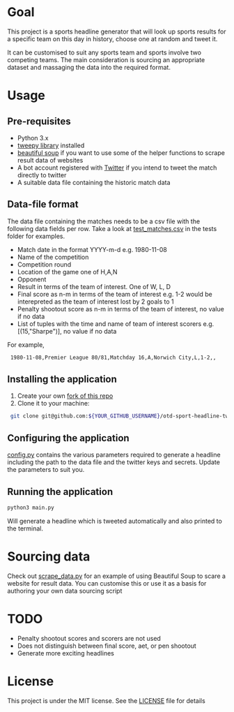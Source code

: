 # Goal
This project is a sports headline generator that will look up sports results for a specific team on this day in history, choose one at random and tweet it.

It can be customised to suit any sports team and sports involve two competing teams. The main consideration is sourcing an appropriate dataset and massaging the data into the required format.

# Usage
## Pre-requisites
* Python 3.x
* [tweepy library](http://www.tweepy.org/) installed
* [beautiful soup](https://pypi.org/project/beautifulsoup4/) if you want to use some of the helper functions to scrape result data of websites
* A bot account registered with [Twitter](https://developer.twitter.com/en) if you intend to tweet the match directly to twitter
* A suitable data file containing the historic match data

## Data-file format
The data file containing the matches needs to be a csv file with the following data fields per row. Take a look at [test_matches.csv](tests/test_matches.csv) in the tests folder for examples.

* Match date in the format YYYY-m-d e.g. 1980-11-08
* Name of the competition
* Competition round
* Location of the game one of H,A,N
* Opponent
* Result in terms of the team of interest. One of W, L, D
* Final score as n-m in terms of the team of interest e.g. 1-2 would be interepreted as the team of interest lost by 2 goals to 1
* Penalty shootout score as n-m in terms of the team of interest, no value if no data
* List of tuples with the time and name of team of interest scorers e.g. [(15,"Sharpe")], no value if no data

For example, 
```bash
 1980-11-08,Premier League 80/81,Matchday 16,A,Norwich City,L,1-2,,
```

## Installing the application
1. Create your own [fork of this
  repo](https://help.github.com/articles/fork-a-repo/)
2. Clone it to your machine:
 ```bash
  git clone git@github.com:${YOUR_GITHUB_USERNAME}/otd-sport-headline-tweet.git
  ```

## Configuring the application
[config.py](config.py) contains the various parameters required to generate a headline including the path to the data file and the twitter keys and secrets. Update the parameters to suit you.

## Running the application
```bash
python3 main.py
```
Will generate a headline which is tweeted automatically and also printed to the terminal.

# Sourcing data
Check out [scrape_data.py](scrape_data.py) for an example of using Beautiful Soup to scare a website for result data. You can customise this or use it as a basis for authoring your own data sourcing script

# TODO
* Penalty shootout scores and scorers are not used
* Does not distinguish between final score, aet, or pen shootout
* Generate more exciting headlines

# License
This project is under the MIT license. See the [LICENSE](LICENSE) file for details
